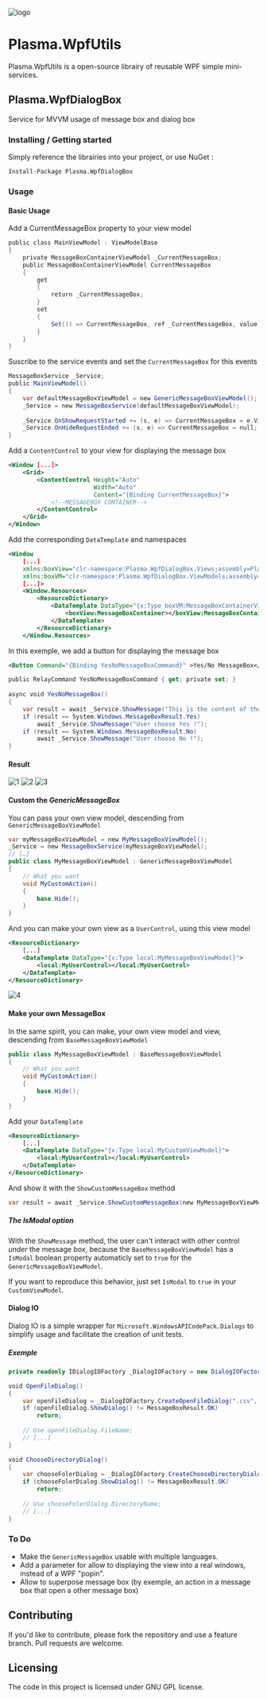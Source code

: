  ![logo](https://github.com/Plasma-Paris/Plasma.WpfUtils/raw/master/ReadMeFiles/logo.png)

# Plasma.WpfUtils

Plasma.WpfUtils is a open-source librairy of reusable WPF simple mini-services.

## Plasma.WpfDialogBox

Service for MVVM usage of message box and dialog box

### Installing / Getting started

Simply reference the librairies into your project, or use NuGet :

```shell
Install-Package Plasma.WpfDialogBox
```

### Usage

#### Basic Usage

Add a CurrentMessageBox property to your view model

```c#
public class MainViewModel : ViewModelBase
{
    private MessageBoxContainerViewModel _CurrentMessageBox;
    public MessageBoxContainerViewModel CurrentMessageBox
    {
        get
        {
            return _CurrentMessageBox;
        }
        set
        {
            Set(() => CurrentMessageBox, ref _CurrentMessageBox, value);
        }
    }
}
```

Suscribe to the service events and set the `CurrentMessageBox` for this events

```c#
MessageBoxService _Service;
public MainViewModel()
{
    var defaultMessageBoxViewModel = new GenericMessageBoxViewModel();
    _Service = new MessageBoxService(defaultMessageBoxViewModel);
 
    _Service.OnShowRequestStarted += (s, e) => CurrentMessageBox = e.ViewModel;
    _Service.OnHideRequestEnded += (s, e) => CurrentMessageBox = null;
}
```

Add a `ContentControl` to your view for displaying the message box

```xml
<Window [...]>
    <Grid>
        <ContentControl Height="Auto" 
                        Width="Auto"
                        Content="{Binding CurrentMessageBox}">
            <!--MESSAGEBOX CONTAINER-->
        </ContentControl>
    </Grid>
</Window>
```

Add the corresponding `DataTemplate` and namespaces

```xml
<Window 
	[...]
    xmlns:boxView="clr-namespace:Plasma.WpfDialogBox.Views;assembly=Plasma.WpfDialogBox"
    xmlns:boxVM="clr-namespace:Plasma.WpfDialogBox.ViewModels;assembly=Plasma.WpfDialogBox"
    [...]>
    <Window.Resources>
        <ResourceDictionary>
            <DataTemplate DataType="{x:Type boxVM:MessageBoxContainerViewModel}">
                <boxView:MessageBoxContainer></boxView:MessageBoxContainer>
            </DataTemplate>
        </ResourceDictionary>
    </Window.Resources>
```

In this exemple, we add a button for displaying the message box 

```xml
<Button Command="{Binding YesNoMessageBoxCommand}" >Yes/No MessageBox</Button>
```

```c#
public RelayCommand YesNoMessageBoxCommand { get; private set; }
 
async void YesNoMessageBox()
{
    var result = await _Service.ShowMessage("This is the content of the message box", "This is the title", System.Windows.MessageBoxButton.YesNo);
    if (result == System.Windows.MessageBoxResult.Yes)
        await _Service.ShowMessage("User choose Yes !");
    if (result == System.Windows.MessageBoxResult.No)
        await _Service.ShowMessage("User choose No !");
}
```

#### Result

 ![1](https://github.com/Plasma-Paris/Plasma.WpfUtils/raw/master/ReadMeFiles/1.png) ![2](https://github.com/Plasma-Paris/Plasma.WpfUtils/raw/master/ReadMeFiles/2.png) ![3](https://github.com/Plasma-Paris/Plasma.WpfUtils/raw/master/ReadMeFiles/3.png)

#### Custom the *GenericMessageBox*

You can pass your own view model, descending from `GenericMessageBoxViewModel`

```c#
var myMessageBoxViewModel = new MyMessageBoxViewModel();
_Service = new MessageBoxService(myMessageBoxViewModel);
// […]
public class MyMessageBoxViewModel : GenericMessageBoxViewModel
{
    // What you want
    void MyCustomAction()
	{
    	base.Hide();
	}
}
```
And you can make your own view as a `UserControl`, using this view model

```xml
<ResourceDictionary>
  	[...]
    <DataTemplate DataType="{x:Type local:MyMessageBoxViewModel}">
        <local:MyUserControl></local:MyUserControl>
    </DataTemplate>
</ResourceDictionary>
```

 ![4](https://github.com/Plasma-Paris/Plasma.WpfUtils/raw/master/ReadMeFiles/4.png)

#### Make your own MessageBox

In the same spirit, you can make, your own view model and view, descending from `BaseMessageBoxViewModel`

```c#
public class MyMessageBoxViewModel : BaseMessageBoxViewModel
{
    // What you want
  	void MyCustomAction()
	{
    	base.Hide();
	}
}
```
Add your `DataTemplate`
```xml
<ResourceDictionary>
  	[...]
    <DataTemplate DataType="{x:Type local:MyCustomViewModel}">
        <local:MyUserControl></local:MyUserControl>
    </DataTemplate>
</ResourceDictionary>
```
And show it with the `ShowCustomMessageBox` method
```c#
var result = await _Service.ShowCustomMessageBox(new MyMessageBoxViewModel { /* What you want */ });
```

##### The *IsModal* option

With the `ShowMessage` method, the user can't interact with other control *under* the message box, because the `BaseMessageBoxViewModel` has a `IsModal` boolean property automaticly set to `true` for the `GenericMessageBoxViewModel`. 

If you want to reproduce this behavior, just set `IsModal` to `true` in your `CustomViewModel`.

#### Dialog IO

Dialog IO is a simple wrapper for `Microsoft.WindowsAPICodePack.Dialogs` to simplify usage and facilitate the creation of unit tests.

##### Exemple

```c#
private readonly IDialogIOFactory _DialogIOFactory = new DialogIOFactory();

void OpenFileDialog()
{
    var openFileDialog = _DialogIOFactory.CreateOpenFileDialog(".csv", "CSV files (.csv)", "*.csv");
    if (openFileDialog.ShowDialog() != MessageBoxResult.OK)
        return;
    
    // Use openFileDialog.FileName;
    // [...]
}

void ChooseDirectoryDialog()
{
    var chooseFolerDialog = _DialogIOFactory.CreateChooseDirectoryDialog();
    if (chooseFolerDialog.ShowDialog() != MessageBoxResult.OK)
        return;
      
    // Use chooseFolerDialog.DirectoryName;
    // [...]
}
```

### To Do

* Make the `GenericMessageBox` usable with multiple languages.
* Add a parameter for allow to displaying the view into a real windows, instead of a WPF "popin".
* Allow to superpose message box (by exemple, an action in a message box that open a other message box)

## Contributing

If you'd like to contribute, please fork the repository and use a feature branch. Pull requests are welcome.

## Licensing

The code in this project is licensed under GNU GPL license.